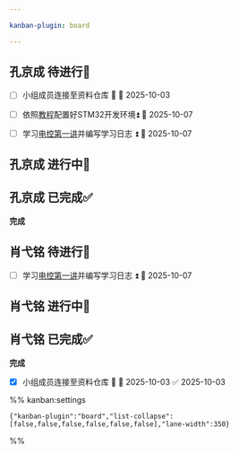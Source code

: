 ```yaml
---

kanban-plugin: board

---
```


## 孔京成 待进行📌

- [ ] 小组成员连接至资料仓库 🔺 📅 2025-10-03
- [ ] 依照[教程](https://www.bilibili.com/video/BV1pnjizYEAk)配置好STM32开发环境⏫ 📅 2025-10-07
- [ ] 学习[电控第一讲](https://meeting.tencent.com/crm/2q9JQQbm20)并编写学习日志 ⏫ 📅 2025-10-07


## 孔京成 进行中🔄



## 孔京成 已完成✅

**完成**


## 肖弋铭 待进行📌

- [ ] 学习[电控第一讲](https://meeting.tencent.com/crm/2q9JQQbm20)并编写学习日志 ⏫ 📅 2025-10-07


## 肖弋铭 进行中🔄



## 肖弋铭 已完成✅

**完成**
- [x] 小组成员连接至资料仓库 🔺 📅 2025-10-03 ✅ 2025-10-03




%% kanban:settings
```
{"kanban-plugin":"board","list-collapse":[false,false,false,false,false,false],"lane-width":350}
```
%%
